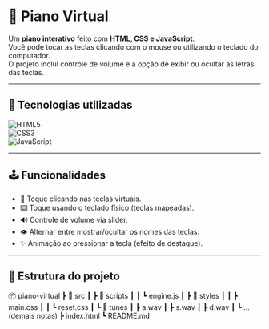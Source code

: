 # 🎹 Piano Virtual

Um **piano interativo** feito com **HTML, CSS e JavaScript**.  
Você pode tocar as teclas clicando com o mouse ou utilizando o teclado do computador.  
O projeto inclui controle de volume e a opção de exibir ou ocultar as letras das teclas.

---

## 🚀 Tecnologias utilizadas
![HTML5](https://img.shields.io/badge/HTML5-E34F26?style=for-the-badge&logo=html5&logoColor=white)  
![CSS3](https://img.shields.io/badge/CSS3-1572B6?style=for-the-badge&logo=css3&logoColor=white)  
![JavaScript](https://img.shields.io/badge/JavaScript-F7DF1E?style=for-the-badge&logo=javascript&logoColor=black)  

---

## 🕹️ Funcionalidades
- 🎵 Toque clicando nas teclas virtuais.  
- ⌨️ Toque usando o teclado físico (teclas mapeadas).  
- 🔊 Controle de volume via slider.  
- 👁️ Alternar entre mostrar/ocultar os nomes das teclas.  
- ✨ Animação ao pressionar a tecla (efeito de destaque).  

---

## 📂 Estrutura do projeto
📦 piano-virtual
┣ 📂 src
┃ ┣ 📂 scripts
┃ ┃ ┗ engine.js
┃ ┣ 📂 styles
┃ ┃ ┣ main.css
┃ ┃ ┗ reset.css
┃ ┗ 📂 tunes
┃ ┣ a.wav
┃ ┣ s.wav
┃ ┣ d.wav
┃ ┗ ... (demais notas)
┣ index.html
┗ README.md
